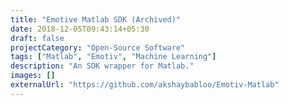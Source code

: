 ```yaml
---
title: "Emotive Matlab SDK (Archived)"
date: 2018-12-05T09:43:14+05:30
draft: false
projectCategory: "Open-Source Software"
tags: ["Matlab", "Emotiv", "Machine Learning"]
description: "An SDK wrapper for Matlab."
images: []
externalUrl: "https://github.com/akshaybabloo/Emotiv-Matlab"
---
```

